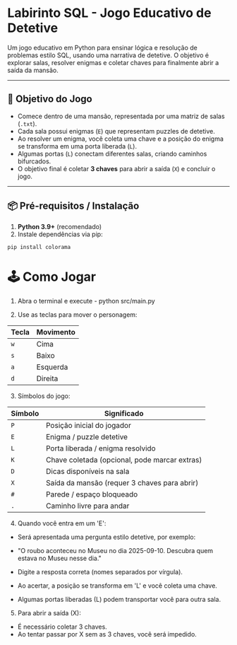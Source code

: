# Labirinto SQL - Jogo Educativo de Detetive

Um jogo educativo em Python para ensinar lógica e resolução de problemas estilo SQL, usando uma narrativa de detetive. O objetivo é explorar salas, resolver enigmas e coletar chaves para finalmente abrir a saída da mansão.

---

## 🎯 Objetivo do Jogo

- Comece dentro de uma mansão, representada por uma matriz de salas (`.txt`).  
- Cada sala possui enigmas (`E`) que representam puzzles de detetive.  
- Ao resolver um enigma, você coleta uma chave e a posição do enigma se transforma em uma porta liberada (`L`).  
- Algumas portas (`L`) conectam diferentes salas, criando caminhos bifurcados.  
- O objetivo final é coletar **3 chaves** para abrir a saída (`X`) e concluir o jogo.  

---

## 📦 Pré-requisitos / Instalação

1. **Python 3.9+** (recomendado)  
2. Instale dependências via pip:

```bash
pip install colorama
```
# 🕹 Como Jogar
1. Abra o terminal e execute - python src/main.py

2. Use as teclas para mover o personagem:

| Tecla | Movimento |
| ----- | --------- |
| `w`   | Cima      |
| `s`   | Baixo     |
| `a`   | Esquerda  |
| `d`   | Direita   |

3. Símbolos do jogo:

| Símbolo | Significado                                      |
| ------- | ------------------------------------------------ |
| `P`     | Posição inicial do jogador                       |
| `E`     | Enigma / puzzle detetive                         |
| `L`     | Porta liberada / enigma resolvido                |
| `K`     | Chave coletada (opcional, pode marcar extras)    |
| `D`     | Dicas disponíveis na sala                        |
| `X`     | Saída da mansão (requer 3 chaves para abrir)     |
| `#`     | Parede / espaço bloqueado                        |
| `.`     | Caminho livre para andar                         |


4. Quando você entra em um 'E':

- Será apresentada uma pergunta estilo detetive, por exemplo:

- "O roubo aconteceu no Museu no dia 2025-09-10. Descubra quem estava no Museu nesse dia."

- Digite a resposta correta (nomes separados por vírgula).

- Ao acertar, a posição se transforma em 'L' e você coleta uma chave.

- Algumas portas liberadas (L) podem transportar você para outra sala.

5. Para abrir a saída (X):
- É necessário coletar 3 chaves.
- Ao tentar passar por X sem as 3 chaves, você será impedido.

